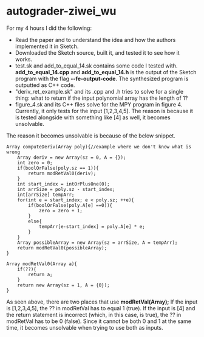 # autograder-ziwei_wu

For my 4 hours I did the following:
- Read the paper and to understand the idea and how the authors implemented it in Sketch.
- Downloaded the Sketch source, built it, and tested it to see how it works.
- test.sk and add_to_equal_14.sk contains some code I tested with. **add_to_equal_14.cpp** and **add_to_equal_14.h** is the output of the Sketch program with the flag **--fe-output-code**. The synthesized program is outputted as C++ code.
- "deriv_ret_example.sk" and its .cpp and .h tries to solve for a single thing: what to return if the input polynomial array has the length of 1?
- figure_4.sk and its C++ files solve for the MPY program in figure 4. Currently, it only tests for the input [1,2,3,4,5]. The reason is because it is tested alongside with something like [4] as well, it becomes unsolvable.

The reason it becomes unsolvable is because of the below snippet.

```
Array computeDeriv(Array poly){//example where we don't know what is wrong  
    Array deriv = new Array(sz = 0, A = {});  
    int zero = 0;  
    if(boolOrFalse(poly.sz == 1)){  
        return modRetVal0(deriv);
    }  
    int start_index = intOrPlusOne(0);  
    int arrSize = poly.sz - start_index;  
    int[arrSize] tempArr;  
    for(int e = start_index; e < poly.sz; ++e){  
        if(boolOrFalse(poly.A[e] ==0)){  
            zero = zero + 1;  
        }  
        else{  
            tempArr[e-start_index] = poly.A[e] * e;  
        }  
    }  
    Array possibleArray = new Array(sz = arrSize, A = tempArr);  
    return modRetVal0(possibleArray);  
}  
  
Array modRetVal0(Array a){  
    if(??){  
        return a;  
    }  
    return new Array(sz = 1, A = {0});  
}  
```

As seen above, there are two places that use **modRetVal(Array);**
If the input is [1,2,3,4,5], the ?? in modRetVal has to equal 1 (true). If the input is [4] and the return statement is incorrect (which, in this case, is true), the ?? in modRetVal has to be 0 (false). Since it cannot be both 0 and 1 at the same time, it becomes unsolvable when trying to use both as inputs.

